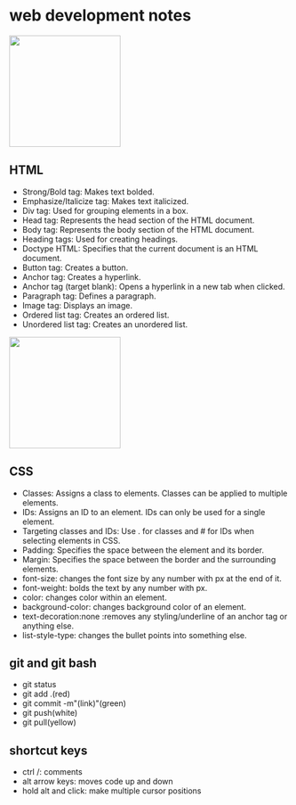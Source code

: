 # web development notes
<img src="https://img.freepik.com/free-icon/html-5_318-674282.jpg" width=200>

## HTML
* Strong/Bold tag: Makes text bolded.
* Emphasize/Italicize tag: Makes text italicized.
* Div tag: Used for grouping elements in a box.
* Head tag: Represents the head section of the HTML document.
* Body tag: Represents the body section of the HTML document.
* Heading tags: Used for creating headings.
* Doctype HTML: Specifies that the current document is an HTML document.
* Button tag: Creates a button.
* Anchor tag: Creates a hyperlink.
* Anchor tag (target blank): Opens a hyperlink in a new tab when clicked.
* Paragraph tag: Defines a paragraph.
* Image tag: Displays an image.
* Ordered list tag: Creates an ordered list.
* Unordered list tag: Creates an unordered list.

<img src="https://img.freepik.com/free-icon/css_318-698167.jpg" width=200>

## CSS
* Classes: Assigns a class to elements. Classes can be applied to multiple elements.
* IDs: Assigns an ID to an element. IDs can only be used for a single element.
* Targeting classes and IDs: Use . for classes and # for IDs when selecting elements in CSS.
* Padding: Specifies the space between the element and its border.
* Margin: Specifies the space between the border and the surrounding elements.
* font-size: changes the font size by any number with px at the end of it.
* font-weight: bolds the text by any number with px.
* color: changes color within an element.
* background-color: changes background color of an element.
* text-decoration:none :removes any styling/underline of an anchor tag or anything else.
* list-style-type: changes the bullet points into something else.

## git and git bash
* git status
* git add .(red)
* git commit -m"(link)"(green)
* git push(white)
* git pull(yellow)

## shortcut keys
* ctrl /: comments
* alt arrow keys: moves code up and down
* hold alt and click: make multiple cursor positions